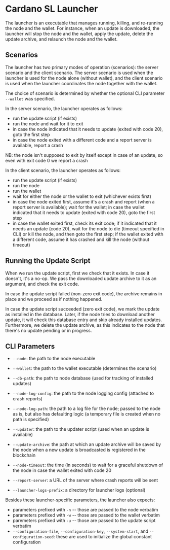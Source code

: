 # Cardano SL Launcher

The launcher is an executable that manages running, killing, and re-running the
node and the wallet. For instance, when an update is downloaded, the launcher
will stop the node and the wallet, apply the update, delete the update archive,
and relaunch the node and the wallet.

## Scenarios

The launcher has two primary modes of operation (scenarios): the server scenario
and the client scenario. The server scenario is used when the launcher is used
for the node alone (without wallet), and the client scenario is used when the
launcher coordinates the node together with the wallet.

The choice of scenario is determined by whether the optional CLI parameter
`--wallet` was specified.

In the server scenario, the launcher operates as follows:

* run the update script (if exists)
* run the node and wait for it to exit
* in case the node indicated that it needs to update (exited with code 20),
  goto the first step
* in case the node exited with a different code and a report server is
  available, report a crash

NB: the node isn't supposed to exit by itself except in case of an update,
so even with exit code 0 we report a crash

In the client scenario, the launcher operates as follows:

* run the update script (if exists)
* run the node
* run the wallet
* wait for either the node or the wallet to exit (whichever exists first)
* in case the node exited first, assume it's a crash and report (when a report
  server is available); wait for the wallet; in case the wallet indicated that
  it needs to update (exited with code 20), goto the first step
* in case the wallet exited first, check its exit code; if it indicated that it
  needs an update (code 20), wait for the node to die (timeout specified in CLI)
  or kill the node, and then goto the first step; if the wallet exited with a
  different code, assume it has crashed and kill the node (without timeout)

## Running the Update Script

When we run the update script, first we check that it exists. In case it
doesn't, it's a no-op. We pass the downloaded update archive to it as an
argument, and check the exit code.

In case the update script failed (non-zero exit code), the archive remains in
place and we proceed as if nothing happened.

In case the update script succeeded (zero exit code), we mark the update as
installed in the database. Later, if the node tries to download another update,
it will check this database entry and skip already installed updates.
Furthermore, we delete the update archive, as this indicates to the node that
there's no update pending or in progress.

## CLI Parameters

* `--node`: the path to the node executable

* `--wallet`: the path to the wallet executable (determines the scenario)

* `--db-path`: the path to node database (used for tracking of installed updates)

* `--node-log-config`: the path to the node logging config (attached to crash
reports)

* `--node-log-path`: the path to a log file for the node; passed to the node as
is, but also has defaulting logic (a temporary file is created when no path is
specified)

* `--updater`: the path to the updater script (used when an update is available)

* `--update-archive`: the path at which an update archive will be saved by the
node when a new update is broadcasted is registered in the blockchain

* `--node-timeout`: the time (in seconds) to wait for a graceful shutdown of the
  node in case the wallet exited with code 20

* `--report-server`: a URL of the server where crash reports will be sent

* `--launcher-logs-prefix`: a directory for launcher logs (optional)

Besides these launcher-specific parameters, the launcher also expects:

* parameters prefixed with `-n` -- those are passed to the node verbatim
* parameters prefixed with `-w` -- those are passed to the wallet verbatim
* paremeters prefixed with `-u` -- those are passed to the update script
  verbatim
* `--configuration-file`, `--configuration-key`, `--system-start`, and
  `--configuration-seed`: these are used to initialize the global constant
  configuration

